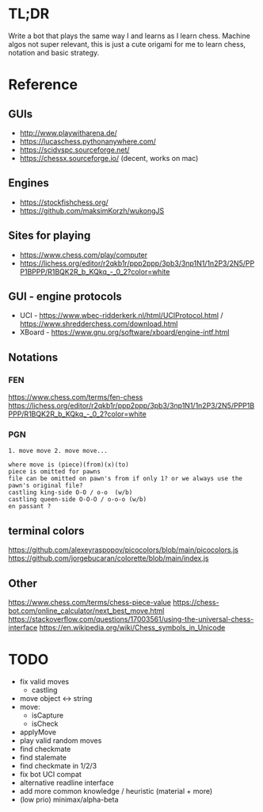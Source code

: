 # TL;DR

Write a bot that plays the same way I and learns as I learn chess.
Machine algos not super relevant, this is just a cute origami for me to learn chess, notation and basic strategy.

# Reference

## GUIs

- http://www.playwitharena.de/
- https://lucaschess.pythonanywhere.com/
- https://scidvspc.sourceforge.net/
- https://chessx.sourceforge.io/  (decent, works on mac)


## Engines

- https://stockfishchess.org/
- https://github.com/maksimKorzh/wukongJS


## Sites for playing

- https://www.chess.com/play/computer
- https://lichess.org/editor/r2qkb1r/ppp2ppp/3pb3/3np1N1/1n2P3/2N5/PPP1BPPP/R1BQK2R_b_KQkq_-_0_2?color=white


## GUI - engine protocols

- UCI - https://www.wbec-ridderkerk.nl/html/UCIProtocol.html / https://www.shredderchess.com/download.html
- XBoard - https://www.gnu.org/software/xboard/engine-intf.html


## Notations

### FEN

https://www.chess.com/terms/fen-chess
https://lichess.org/editor/r2qkb1r/ppp2ppp/3pb3/3np1N1/1n2P3/2N5/PPP1BPPP/R1BQK2R_b_KQkq_-_0_2?color=white


### PGN

    1. move move 2. move move...

    where move is (piece)(from)(x)(to)
    piece is omitted for pawns
    file can be omitted on pawn's from if only 1? or we always use the pawn's original file?
    castling king-side O-O / o-o  (w/b)
    castling queen-side O-O-O / o-o-o (w/b)
    en passant ?


## terminal colors

https://github.com/alexeyraspopov/picocolors/blob/main/picocolors.js
https://github.com/jorgebucaran/colorette/blob/main/index.js


## Other

https://www.chess.com/terms/chess-piece-value
https://chess-bot.com/online_calculator/next_best_move.html
https://stackoverflow.com/questions/17003561/using-the-universal-chess-interface
https://en.wikipedia.org/wiki/Chess_symbols_in_Unicode


# TODO

- fix valid moves
    - castling
- move object <-> string
- move:
    - isCapture
    - isCheck
- applyMove
- play valid random moves
- find checkmate
- find stalemate
- find checkmate in 1/2/3
- fix bot UCI compat
- alternative readline interface 
- add more common knowledge / heuristic (material + more)
- (low prio) minimax/alpha-beta
